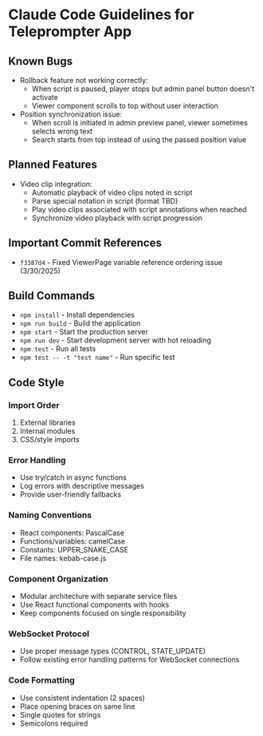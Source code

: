 # Claude Code Guidelines for Teleprompter App

## Known Bugs
- Rollback feature not working correctly:
  - When script is paused, player stops but admin panel button doesn't activate
  - Viewer component scrolls to top without user interaction
- Position synchronization issue:
  - When scroll is initiated in admin preview panel, viewer sometimes selects wrong text
  - Search starts from top instead of using the passed position value

## Planned Features
- Video clip integration:
  - Automatic playback of video clips noted in script
  - Parse special notation in script (format TBD)
  - Play video clips associated with script annotations when reached
  - Synchronize video playback with script progression

## Important Commit References
- `f3387d4` - Fixed ViewerPage variable reference ordering issue (3/30/2025)

## Build Commands
- `npm install` - Install dependencies
- `npm run build` - Build the application
- `npm start` - Start the production server
- `npm run dev` - Start development server with hot reloading
- `npm test` - Run all tests
- `npm test -- -t "test name"` - Run specific test

## Code Style

### Import Order
1. External libraries
2. Internal modules
3. CSS/style imports

### Error Handling
- Use try/catch in async functions
- Log errors with descriptive messages
- Provide user-friendly fallbacks

### Naming Conventions
- React components: PascalCase
- Functions/variables: camelCase
- Constants: UPPER_SNAKE_CASE
- File names: kebab-case.js

### Component Organization
- Modular architecture with separate service files
- Use React functional components with hooks
- Keep components focused on single responsibility

### WebSocket Protocol
- Use proper message types (CONTROL, STATE_UPDATE)
- Follow existing error handling patterns for WebSocket connections

### Code Formatting
- Use consistent indentation (2 spaces)
- Place opening braces on same line
- Single quotes for strings
- Semicolons required